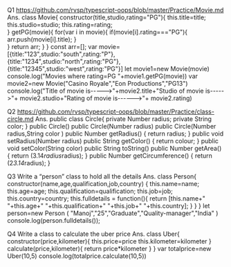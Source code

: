 Q1 https://github.com/rvsp/typescript-oops/blob/master/Practice/Movie.md
Ans.
 class Movie{
      constructor(title,studio,rating="PG"){
            this.title=title;
            this.studio=studio;
            this.rating=rating;  
         }
         getPG(movie){
            for(var i in movie){
                if(movie[i].rating==="PG"){
                    arr.push(movie[i].title);
                      }     
                               }
            return arr;
          }
       }
   const arr=[];
   var movie=[{title:"123",studio:"south",rating:"P"},{title:"1234",studio:"north",rating:"PG"},{title:"12345",studio:"west",rating:"PG"}]
   let movie1=new Movie(movie)
   console.log("Movies where rating=PG  "+movie1.getPG(movie))
   var movie2=new Movie("Casino Royale","Eon Productions","PG13")
   console.log("Title of movie is----->"+movie2.title+"Studio of movie is----->"+ movie2.studio+"Rating of movie is------>"+ movie2.rating)
 
 
 Q2 https://github.com/rvsp/typescript-oops/blob/master/Practice/class-circle.md
   Ans.
    public class Circle{
      private Number radius;
      private String color;
        }
       public Circle()
       public Circle(Number radius)
       public Circle(Number radius,String color )
       public Number getRadius()
       {
        return radius;
       }
       public void setRadius(Number radius)
       public String getColor()
      {
        return colour;
      }
       public void setColor(String color)
       public String toString()
       public Number getArea()
      {
        return (3.14*radius*radius);
      }
       public Number getCircumference()
      {
        return (2*3.14*radius);
      }
      
  Q3 Write a “person” class to hold all the details
  Ans. 
  class Person{
    constructor(name,age,qualification,job,country)
      {
        this.name=name;
        this.age=age;
        this.qualification=qualification;
        this.job=job;
        this.country=country;
        this.fulldetails = function(){
            return [this.name+"  "+this.age+"  "+this.qualification+"  "+this.job+"  "+this.country];
          }
      }
       }
      let person=new Person ( "Manoj","25","Graduate","Quality-manager","India" )
      console.log(person.fulldetails());
      
 Q4 Write a class to calculate the uber price
 Ans.
 class Uber{
               constructor(price,kilometer){
                    this.price=price
                    this.kilometer=kilometer
                    }
                  calculate(price,kilometer){
                        return price*kilometer
                      }
      }
var totalprice=new Uber(10,5)
console.log(totalprice.calculate(10,5))

